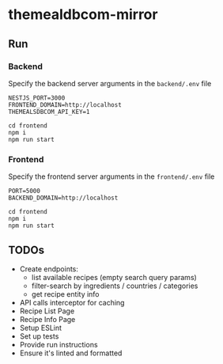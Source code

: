# themealdbcom-mirror

## Run

### Backend

Specify the backend server arguments in the `backend/.env` file

```
NESTJS_PORT=3000
FRONTEND_DOMAIN=http://localhost
THEMEALSDBCOM_API_KEY=1
```

```
cd frontend
npm i
npm run start
```

### Frontend

Specify the frontend server arguments in the `frontend/.env` file

```
PORT=5000
BACKEND_DOMAIN=http://localhost
```

```
cd frontend
npm i
npm run start
```

## TODOs

- Create endpoints:
    - list available recipes (empty search query params)
    - filter-search by ingredients / countries / categories
    - get recipe entity info
- API calls interceptor for caching
- Recipe List Page
- Recipe Info Page
- Setup ESLint
- Set up tests
- Provide run instructions
- Ensure it's linted and formatted
